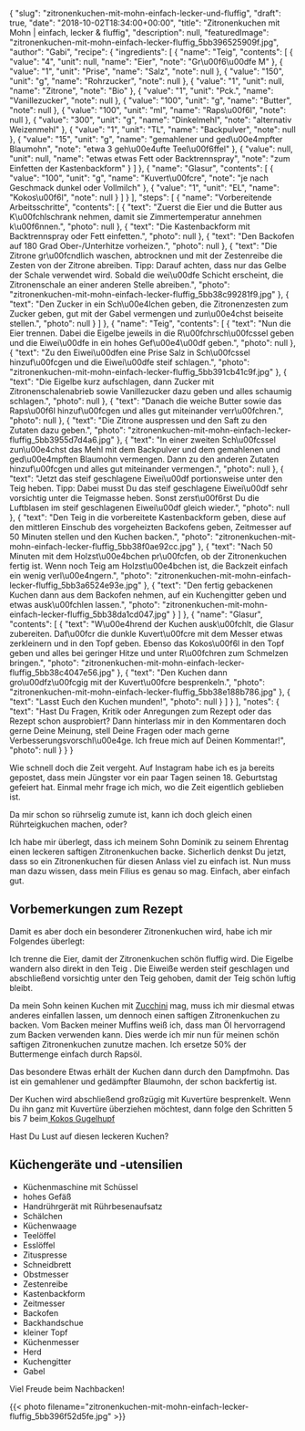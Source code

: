 {
    "slug": "zitronenkuchen-mit-mohn-einfach-lecker-und-fluffig",
    "draft": true,
    "date": "2018-10-02T18:34:00+00:00",
    "title": "Zitronenkuchen mit Mohn | einfach, lecker & fluffig",
    "description": null,
    "featuredImage": "zitronenkuchen-mit-mohn-einfach-lecker-fluffig_5bb396525909f.jpg",
    "author": "Gabi",
    "recipe": {
        "ingredients": [
            {
                "name": "Teig",
                "contents": [
                    {
                        "value": "4",
                        "unit": null,
                        "name": "Eier",
                        "note": "Gr\u00f6\u00dfe M"
                    },
                    {
                        "value": "1",
                        "unit": "Prise",
                        "name": "Salz",
                        "note": null
                    },
                    {
                        "value": "150",
                        "unit": "g",
                        "name": "Rohrzucker",
                        "note": null
                    },
                    {
                        "value": "1",
                        "unit": null,
                        "name": "Zitrone",
                        "note": "Bio"
                    },
                    {
                        "value": "1",
                        "unit": "Pck.",
                        "name": "Vanillezucker",
                        "note": null
                    },
                    {
                        "value": "100",
                        "unit": "g",
                        "name": "Butter",
                        "note": null
                    },
                    {
                        "value": "100",
                        "unit": "ml",
                        "name": "Raps\u00f6l",
                        "note": null
                    },
                    {
                        "value": "300",
                        "unit": "g",
                        "name": "Dinkelmehl",
                        "note": "alternativ Weizenmehl"
                    },
                    {
                        "value": "1",
                        "unit": "TL",
                        "name": "Backpulver",
                        "note": null
                    },
                    {
                        "value": "15",
                        "unit": "g",
                        "name": "gemahlener und ged\u00e4mpfter Blaumohn",
                        "note": "etwa 3 geh\u00e4ufte Teel\u00f6ffel"
                    },
                    {
                        "value": null,
                        "unit": null,
                        "name": "etwas etwas Fett oder Backtrennspray",
                        "note": "zum Einfetten der Kastenbackform"
                    }
                ]
            },
            {
                "name": "Glasur",
                "contents": [
                    {
                        "value": "100",
                        "unit": "g",
                        "name": "Kuvert\u00fcre",
                        "note": "je nach Geschmack dunkel oder Vollmilch"
                    },
                    {
                        "value": "1",
                        "unit": "EL",
                        "name": "Kokos\u00f6l",
                        "note": null
                    }
                ]
            }
        ],
        "steps": [
            {
                "name": "Vorbereitende Arbeitsschritte",
                "contents": [
                    {
                        "text": "Zuerst die Eier und die Butter aus K\u00fchlschrank nehmen, damit sie Zimmertemperatur annehmen k\u00f6nnen.",
                        "photo": null
                    },
                    {
                        "text": "Die Kastenbackform mit Backtrennspray oder Fett einfetten.",
                        "photo": null
                    },
                    {
                        "text": "Den Backofen auf 180 Grad Ober-\/Unterhitze vorheizen.",
                        "photo": null
                    },
                    {
                        "text": "Die Zitrone gr\u00fcndlich waschen, abtrocknen und mit der Zestenreibe die Zesten von der Zitrone abreiben. Tipp: Darauf achten, dass nur das Gelbe der Schale verwendet wird. Sobald die wei\u00dfe Schicht erscheint, die Zitronenschale an einer anderen Stelle abreiben.",
                        "photo": "zitronenkuchen-mit-mohn-einfach-lecker-fluffig_5bb38c99281f9.jpg"
                    },
                    {
                        "text": "Den Zucker in ein Sch\u00e4lchen geben, die Zitronenzesten zum Zucker geben, gut mit der Gabel vermengen und zun\u00e4chst beiseite stellen.",
                        "photo": null
                    }
                ]
            },
            {
                "name": "Teig",
                "contents": [
                    {
                        "text": "Nun die Eier trennen. Dabei die Eigelbe jeweils in die R\u00fchrsch\u00fcssel geben und die Eiwei\u00dfe in ein hohes Gef\u00e4\u00df geben.",
                        "photo": null
                    },
                    {
                        "text": "Zu den Eiwei\u00dfen eine Prise Salz in Sch\u00fcssel hinzuf\u00fcgen und die Eiwei\u00dfe steif schlagen.",
                        "photo": "zitronenkuchen-mit-mohn-einfach-lecker-fluffig_5bb391cb41c9f.jpg"
                    },
                    {
                        "text": "Die Eigelbe kurz aufschlagen, dann Zucker mit Zitronenschalenabrieb sowie Vanillezucker dazu geben und alles schaumig schlagen.",
                        "photo": null
                    },
                    {
                        "text": "Danach die weiche Butter sowie das Raps\u00f6l hinzuf\u00fcgen und alles gut miteinander verr\u00fchren.",
                        "photo": null
                    },
                    {
                        "text": "Die Zitrone auspressen und den Saft zu den Zutaten dazu geben.",
                        "photo": "zitronenkuchen-mit-mohn-einfach-lecker-fluffig_5bb3955d7d4a6.jpg"
                    },
                    {
                        "text": "In einer zweiten Sch\u00fcssel zun\u00e4chst das Mehl mit dem Backpulver und dem gemahlenen und ged\u00e4mpften Blaumohn vermengen. Dann zu den anderen Zutaten hinzuf\u00fcgen und alles gut miteinander vermengen.",
                        "photo": null
                    },
                    {
                        "text": "Jetzt das steif geschlagene Eiwei\u00df portionsweise unter den Teig heben. Tipp:  Dabei musst Du das steif geschlagene Eiwei\u00df sehr vorsichtig unter die Teigmasse heben. Sonst zerst\u00f6rst Du die Luftblasen im steif geschlagenen Eiwei\u00df gleich wieder.",
                        "photo": null
                    },
                    {
                        "text": "Den Teig in die vorbereitete Kastenbackform geben, diese auf den mittleren Einschub des vorgeheizten Backofens geben, Zeitmesser auf 50 Minuten stellen und den Kuchen backen.",
                        "photo": "zitronenkuchen-mit-mohn-einfach-lecker-fluffig_5bb38f0ae92cc.jpg"
                    },
                    {
                        "text": "Nach 50 Minuten mit dem Holzst\u00e4bchen pr\u00fcfen, ob der Zitronenkuchen fertig ist. Wenn noch Teig am Holzst\u00e4bchen ist, die Backzeit einfach ein wenig verl\u00e4ngern.",
                        "photo": "zitronenkuchen-mit-mohn-einfach-lecker-fluffig_5bb3a6524e93e.jpg"
                    },
                    {
                        "text": "Den fertig gebackenen Kuchen dann aus dem Backofen nehmen, auf ein Kuchengitter geben und etwas ausk\u00fchlen lassen.",
                        "photo": "zitronenkuchen-mit-mohn-einfach-lecker-fluffig_5bb38da1cd047.jpg"
                    }
                ]
            },
            {
                "name": "Glasur",
                "contents": [
                    {
                        "text": "W\u00e4hrend der Kuchen ausk\u00fchlt, die Glasur zubereiten. Daf\u00fcr die dunkle Kuvert\u00fcre  mit dem Messer etwas zerkleinern und in den Topf geben. Ebenso das Kokos\u00f6l in den Topf geben und alles bei geringer Hitze und unter R\u00fchren zum Schmelzen bringen.",
                        "photo": "zitronenkuchen-mit-mohn-einfach-lecker-fluffig_5bb38c4047e56.jpg"
                    },
                    {
                        "text": "Den Kuchen dann gro\u00dfz\u00fcgig mit der Kuvert\u00fcre besprenkeln.",
                        "photo": "zitronenkuchen-mit-mohn-einfach-lecker-fluffig_5bb38e188b786.jpg"
                    },
                    {
                        "text": "Lasst Euch den Kuchen munden!",
                        "photo": null
                    }
                ]
            }
        ],
        "notes": {
            "text": "Hast Du Fragen, Kritik oder Anregungen zum Rezept oder das Rezept schon ausprobiert? Dann hinterlass mir in den Kommentaren doch gerne Deine Meinung, stell Deine Fragen oder mach gerne Verbesserungsvorschl\u00e4ge. Ich freue mich auf Deinen Kommentar!",
            "photo": null
        }
    }
}

Wie schnell doch die Zeit vergeht. Auf Instagram habe ich es ja bereits gepostet, dass mein Jüngster vor ein paar Tagen seinen 18. Geburtstag gefeiert hat. Einmal mehr frage ich mich, wo die Zeit eigentlich geblieben ist.

Da mir schon so rührselig zumute ist, kann ich doch gleich einen Rührteigkuchen machen, oder?

Ich habe mir überlegt, dass ich meinem Sohn Dominik zu seinem Ehrentag einen leckeren saftigen Zitronenkuchen backe. Sicherlich denkst Du jetzt, dass so ein Zitronenkuchen für diesen Anlass viel zu einfach ist. Nun muss man dazu wissen, dass mein Filius es genau so mag. Einfach, aber einfach gut.

## Vorbemerkungen zum Rezept

Damit es aber doch ein besonderer Zitronenkuchen wird, habe ich mir Folgendes überlegt:

Ich trenne die Eier, damit der Zitronenkuchen schön fluffig wird. Die Eigelbe wandern also direkt in den Teig . Die Eiweiße werden steif geschlagen und abschließend vorsichtig unter den Teig gehoben, damit der Teig schön luftig bleibt.

Da mein Sohn keinen Kuchen mit [Zucchini](https://kochfokus.de/artikel/herrlich-saftiger-sommerlicher-zitronenkuchen/ "Zucchini") mag, muss ich mir diesmal etwas anderes einfallen lassen, um dennoch einen saftigen Zitronenkuchen zu backen. Vom Backen meiner Muffins weiß ich, dass man Öl hervorragend zum Backen verwenden kann. Dies werde ich mir nun für meinen schön saftigen Zitronenkuchen zunutze machen. Ich ersetze 50% der Buttermenge einfach durch Rapsöl.

Das besondere Etwas erhält der Kuchen dann durch den Dampfmohn. Das ist ein gemahlener und gedämpfter Blaumohn, der schon backfertig ist.

Der Kuchen wird abschließend großzügig mit Kuvertüre besprenkelt. Wenn Du ihn ganz mit Kuvertüre überziehen möchtest, dann folge den Schritten 5 bis 7  beim[ Kokos Gugelhupf](https://kochfokus.de/artikel/kokos-gugelhupf-mit-schokoladen-aprikosen-topping/ " Kokos Gugelhupf")

Hast Du Lust auf diesen leckeren Kuchen?

## Küchengeräte und -utensilien

- Küchenmaschine mit Schüssel
- hohes Gefäß
- Handrührgerät mit Rührbesenaufsatz
- Schälchen
- Küchenwaage
- Teelöffel
- Esslöffel
- Zituspresse
- Schneidbrett
- Obstmesser
- Zestenreibe
- Kastenbackform
- Zeitmesser
- Backofen
- Backhandschue
- kleiner Topf
- Küchenmesser
- Herd
- Kuchengitter
- Gabel

Viel Freude beim Nachbacken!

{{< photo filename="zitronenkuchen-mit-mohn-einfach-lecker-fluffig_5bb396f52d5fe.jpg" >}}